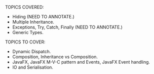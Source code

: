 TOPICS COVERED:
- Hiding (NEED TO ANNOTATE.)
- Multiple Inheritance.
- Exceptions, Try, Catch, Finally (NEED TO ANNOTATE.)
- Generic Types.

TOPICS TO COVER:
- Dynamic Dispatch.
- Composition, Inheritance vs Composition.
- JavaFX, JavaFX M-V-C pattern and Events, JavaFX Event handling.
- IO and Serialisation.
